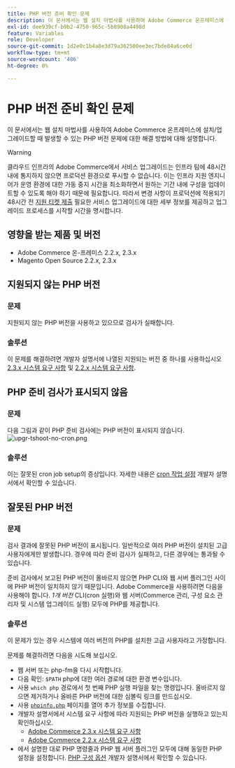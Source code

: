 ```yaml
---
title: PHP 버전 준비 확인 문제
description: 이 문서에서는 웹 설치 마법사를 사용하여 Adobe Commerce 온프레미스에 설치/업그레이드할 때 발생할 수 있는 PHP 버전 문제에 대한 해결 방법에 대해 설명합니다.
exl-id: dee939cf-b9b2-4750-965c-5b8908a4498d
feature: Variables
role: Developer
source-git-commit: 1d2e0c1b4a8e3d79a362500ee3ec7bde84a6ce0d
workflow-type: tm+mt
source-wordcount: '486'
ht-degree: 0%

---
```


# PHP 버전 준비 확인 문제

이 문서에서는 웹 설치 마법사를 사용하여 Adobe Commerce 온프레미스에 설치/업그레이드할 때 발생할 수 있는 PHP 버전 문제에 대한 해결 방법에 대해 설명합니다.

>[!WARNING]
>
>클라우드 인프라의 Adobe Commerce에서 서비스 업그레이드는 인프라 팀에 48시간 내에 통지하지 않으면 프로덕션 환경으로 푸시할 수 없습니다. 이는 인프라 지원 엔지니어가 운영 환경에 대한 가동 중지 시간을 최소화하면서 원하는 기간 내에 구성을 업데이트할 수 있도록 해야 하기 때문에 필요합니다. 따라서 변경 사항이 프로덕션에 적용되기 48시간 전 [지원 티켓 제출](/help/help-center-guide/help-center/magento-help-center-user-guide.md#submit-ticket) 필요한 서비스 업그레이드에 대한 세부 정보를 제공하고 업그레이드 프로세스를 시작할 시간을 명시합니다.

## 영향을 받는 제품 및 버전

* Adobe Commerce 온-프레미스 2.2.x, 2.3.x
* Magento Open Source 2.2.x, 2.3.x

## 지원되지 않는 PHP 버전

### 문제

지원되지 않는 PHP 버전을 사용하고 있으므로 검사가 실패합니다.

### 솔루션

이 문제를 해결하려면 개발자 설명서에 나열된 지원되는 버전 중 하나를 사용하십시오 [2.3.x 시스템 요구 사항](https://devdocs.magento.com/guides/v2.3/install-gde/system-requirements.html) 및 [2.2.x 시스템 요구 사항](https://devdocs.magento.com/guides/v2.2/install-gde/system-requirements.html).

## PHP 준비 검사가 표시되지 않음

### 문제

다음 그림과 같이 PHP 준비 검사에는 PHP 버전이 표시되지 않습니다.
![upgr-tshoot-no-cron.png](assets/upgr-tshoot-no-cron.png)

### 솔루션

이는 잘못된 cron job setup의 증상입니다. 자세한 내용은 [cron 작업 설정](https://devdocs.magento.com/guides/v2.3/install-gde/install/post-install-config.html#post-install-cron) 개발자 설명서에서 확인할 수 있습니다.

## 잘못된 PHP 버전

### 문제

검사 결과에 잘못된 PHP 버전이 표시됩니다. 일반적으로 여러 PHP 버전이 설치된 고급 사용자에게만 발생합니다. 경우에 따라 준비 검사가 실패하고, 다른 경우에는 통과될 수 있습니다.

준비 검사에서 보고된 PHP 버전이 올바르지 않으면 PHP CLI와 웹 서버 플러그인 사이에 PHP 버전이 일치하지 않기 때문입니다. Adobe Commerce을 사용하려면 다음을 사용해야 합니다. *1개 버전* CLI(cron 실행)와 웹 서버(Commerce 관리, 구성 요소 관리자 및 시스템 업그레이드 실행) 모두에 PHP를 제공합니다.

### 솔루션

이 문제가 있는 경우 시스템에 여러 버전의 PHP를 설치한 고급 사용자라고 가정합니다.

문제를 해결하려면 다음을 시도해 보십시오.

* 웹 서버 또는 php-fm을 다시 시작합니다.
* 다음 확인: `$PATH` php에 대한 여러 경로에 대한 환경 변수입니다.
* 사용 `which php` 경로에서 첫 번째 PHP 실행 파일을 찾는 명령입니다. 올바르지 않으면 제거하거나 올바른 PHP 버전에 대한 심볼릭 링크를 만드십시오.
* 사용 [`phpinfo.php`](https://devdocs.magento.com/guides/v2.3/install-gde/prereq/optional.html#install-optional-phpinfo) 페이지를 열어 추가 정보를 수집합니다.
* 개발자 설명서에서 시스템 요구 사항에 따라 지원되는 PHP 버전을 실행하고 있는지 확인하십시오.
   * [Adobe Commerce 2.3.x 시스템 요구 사항](https://devdocs.magento.com/guides/v2.3/install-gde/system-requirements.html)
   * [Adobe Commerce 2.2.x 시스템 요구 사항](https://devdocs.magento.com/guides/v2.2/install-gde/system-requirements.html)
* 에서 설명한 대로 PHP 명령줄과 PHP 웹 서버 플러그인 모두에 대해 동일한 PHP 설정을 설정합니다. [PHP 구성 옵션](https://devdocs.magento.com/guides/v2.3/install-gde/prereq/php-centos-ubuntu.html) 개발자 설명서에서 확인할 수 있습니다.
